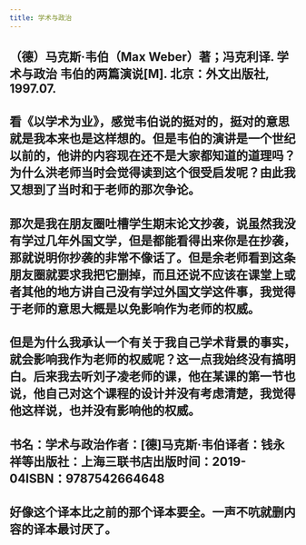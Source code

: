 ```yaml
---
title: 学术与政治
---
```


## （德）马克斯·韦伯（Max Weber）著；冯克利译. 学术与政治 韦伯的两篇演说[M]. 北京：外文出版社, 1997.07.
## 看《以学术为业》，感觉韦伯说的挺对的，挺对的意思就是我本来也是这样想的。但是韦伯的演讲是一个世纪以前的，他讲的内容现在还不是大家都知道的道理吗？为什么洪老师当时会觉得读到这个很受启发呢？由此我又想到了当时和于老师的那次争论。
## 那次是我在朋友圈吐槽学生期末论文抄袭，说虽然我没有学过几年外国文学，但是都能看得出来你是在抄袭，那就说明你抄袭的非常不像话了。但是余老师看到这条朋友圈就要求我把它删掉，而且还说不应该在课堂上或者其他的地方讲自己没有学过外国文学这件事，我觉得于老师的意思大概是以免影响作为老师的权威。
## 但是为什么我承认一个有关于我自己学术背景的事实，就会影响我作为老师的权威呢？这一点我始终没有搞明白。后来我去听刘子凌老师的课，他在某课的第一节也说，他自己对这个课程的设计并没有考虑清楚，我觉得他这样说，也并没有影响他的权威。
##
## 书名：学术与政治作者：[德]马克斯·韦伯译者：钱永祥等出版社：上海三联书店出版时间：2019-04ISBN：9787542664648
## 好像这个译本比之前的那个译本要全。一声不吭就删内容的译本最讨厌了。
##
